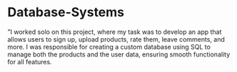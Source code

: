 # Database-Systems

"I worked solo on this project, where my task was to develop an app that allows users to sign up,
upload products, rate them, leave comments, and more. I was responsible for creating a custom database using SQL
to manage both the products and the user data, ensuring smooth functionality for all features.
